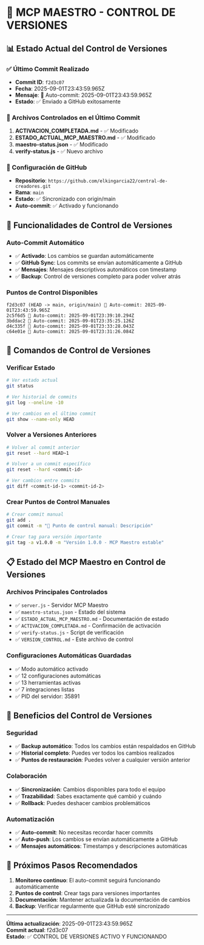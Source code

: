 # 🎯 MCP MAESTRO - CONTROL DE VERSIONES

## 📊 Estado Actual del Control de Versiones

### ✅ Último Commit Realizado
- **Commit ID**: `f2d3c07`
- **Fecha**: 2025-09-01T23:43:59.965Z
- **Mensaje**: 🤖 Auto-commit: 2025-09-01T23:43:59.965Z
- **Estado**: ✅ Enviado a GitHub exitosamente

### 📁 Archivos Controlados en el Último Commit
1. **ACTIVACION_COMPLETADA.md** - ✅ Modificado
2. **ESTADO_ACTUAL_MCP_MAESTRO.md** - ✅ Modificado  
3. **maestro-status.json** - ✅ Modificado
4. **verify-status.js** - ✅ Nuevo archivo

### 🔗 Configuración de GitHub
- **Repositorio**: `https://github.com/elkingarcia22/central-de-creadores.git`
- **Rama**: `main`
- **Estado**: ✅ Sincronizado con origin/main
- **Auto-commit**: ✅ Activado y funcionando

## 🎯 Funcionalidades de Control de Versiones

### Auto-Commit Automático
- ✅ **Activado**: Los cambios se guardan automáticamente
- ✅ **GitHub Sync**: Los commits se envían automáticamente a GitHub
- ✅ **Mensajes**: Mensajes descriptivos automáticos con timestamp
- ✅ **Backup**: Control de versiones completo para poder volver atrás

### Puntos de Control Disponibles
```
f2d3c07 (HEAD -> main, origin/main) 🤖 Auto-commit: 2025-09-01T23:43:59.965Z
2c5f6d5 🤖 Auto-commit: 2025-09-01T23:39:10.294Z
3bddac2 🤖 Auto-commit: 2025-09-01T23:35:25.126Z
d4c335f 🤖 Auto-commit: 2025-09-01T23:33:28.043Z
c64e01e 🤖 Auto-commit: 2025-09-01T23:31:26.084Z
```

## 🚀 Comandos de Control de Versiones

### Verificar Estado
```bash
# Ver estado actual
git status

# Ver historial de commits
git log --oneline -10

# Ver cambios en el último commit
git show --name-only HEAD
```

### Volver a Versiones Anteriores
```bash
# Volver al commit anterior
git reset --hard HEAD~1

# Volver a un commit específico
git reset --hard <commit-id>

# Ver cambios entre commits
git diff <commit-id-1> <commit-id-2>
```

### Crear Puntos de Control Manuales
```bash
# Crear commit manual
git add .
git commit -m "🎯 Punto de control manual: Descripción"

# Crear tag para versión importante
git tag -a v1.0.0 -m "Versión 1.0.0 - MCP Maestro estable"
```

## 📋 Estado del MCP Maestro en Control de Versiones

### Archivos Principales Controlados
- ✅ `server.js` - Servidor MCP Maestro
- ✅ `maestro-status.json` - Estado del sistema
- ✅ `ESTADO_ACTUAL_MCP_MAESTRO.md` - Documentación de estado
- ✅ `ACTIVACION_COMPLETADA.md` - Confirmación de activación
- ✅ `verify-status.js` - Script de verificación
- ✅ `VERSION_CONTROL.md` - Este archivo de control

### Configuraciones Automáticas Guardadas
- ✅ Modo automático activado
- ✅ 12 configuraciones automáticas
- ✅ 13 herramientas activas
- ✅ 7 integraciones listas
- ✅ PID del servidor: 35891

## 🎯 Beneficios del Control de Versiones

### Seguridad
- ✅ **Backup automático**: Todos los cambios están respaldados en GitHub
- ✅ **Historial completo**: Puedes ver todos los cambios realizados
- ✅ **Puntos de restauración**: Puedes volver a cualquier versión anterior

### Colaboración
- ✅ **Sincronización**: Cambios disponibles para todo el equipo
- ✅ **Trazabilidad**: Sabes exactamente qué cambió y cuándo
- ✅ **Rollback**: Puedes deshacer cambios problemáticos

### Automatización
- ✅ **Auto-commit**: No necesitas recordar hacer commits
- ✅ **Auto-push**: Los cambios se envían automáticamente a GitHub
- ✅ **Mensajes automáticos**: Timestamps y descripciones automáticas

## 🎯 Próximos Pasos Recomendados

1. **Monitoreo continuo**: El auto-commit seguirá funcionando automáticamente
2. **Puntos de control**: Crear tags para versiones importantes
3. **Documentación**: Mantener actualizada la documentación de cambios
4. **Backup**: Verificar regularmente que GitHub esté sincronizado

---
**Última actualización**: 2025-09-01T23:43:59.965Z  
**Commit actual**: f2d3c07  
**Estado**: ✅ CONTROL DE VERSIONES ACTIVO Y FUNCIONANDO
